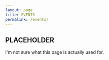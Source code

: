 ```yaml
---
layout: page
title: EVENTS
permalink: /events/
---
```


## PLACEHOLDER
I'm not sure what this page is actually used for.
